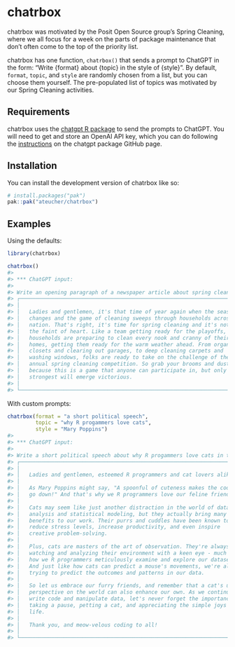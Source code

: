 
<!-- README.md is generated from README.Rmd. Please edit that file -->

# chatrbox

chatrbox was motivated by the Posit Open Source group’s Spring Cleaning,
where we all focus for a week on the parts of package maintenance that
don’t often come to the top of the priority list.

chatrbox has one function, `chatrbox()` that sends a prompt to ChatGPT
in the form: “Write {format} about {topic} in the style of {style}”. By
default, `format`, `topic`, and `style` are randomly chosen from a list,
but you can choose them yourself. The pre-populated list of topics was
motivated by our Spring Cleaning activities.

## Requirements

chatrbox uses the [chatgpt R package](https://github.com/jcrodriguez1989/chatgpt) to send the prompts to ChatGPT. You will need to get and store an OpenAI API key, which you can do following the [instructions](https://github.com/jcrodriguez1989/chatgpt#requirements) on the chatgpt package GitHub page.

## Installation

You can install the development version of chatrbox like so:

``` r
# install.packages("pak")
pak::pak("ateucher/chatrbox")
```

## Examples

Using the defaults:

``` r
library(chatrbox)

chatrbox()
#> 
#> *** ChatGPT input:
#> 
#> Write an opening paragraph of a newspaper article about spring cleaning in the style of a sports commentator.
#> ┌───────────────────────────────────────────────────────────────────────────┐
#> │                                                                           │
#> │   Ladies and gentlemen, it's that time of year again when the season      │
#> │   changes and the game of cleaning sweeps through households across the   │
#> │   nation. That's right, it's time for spring cleaning and it's not for    │
#> │   the faint of heart. Like a team getting ready for the playoffs,         │
#> │   households are preparing to clean every nook and cranny of their        │
#> │   homes, getting them ready for the warm weather ahead. From organizing   │
#> │   closets and clearing out garages, to deep cleaning carpets and          │
#> │   washing windows, folks are ready to take on the challenge of the        │
#> │   annual spring cleaning competition. So grab your brooms and dustpans,   │
#> │   because this is a game that anyone can participate in, but only the     │
#> │   strongest will emerge victorious.                                       │
#> │                                                                           │
#> └───────────────────────────────────────────────────────────────────────────┘
```

With custom prompts:

``` r
chatrbox(format = "a short political speech", 
         topic = "why R progammers love cats", 
         style = "Mary Poppins")
#> 
#> *** ChatGPT input:
#> 
#> Write a short political speech about why R progammers love cats in the style of Mary Poppins.
#> ┌───────────────────────────────────────────────────────────────────────────┐
#> │                                                                           │
#> │   Ladies and gentlemen, esteemed R programmers and cat lovers alike,      │
#> │                                                                           │
#> │   As Mary Poppins might say, "A spoonful of cuteness makes the coding     │
#> │   go down!" And that's why we R programmers love our feline friends.      │
#> │                                                                           │
#> │   Cats may seem like just another distraction in the world of data        │
#> │   analysis and statistical modeling, but they actually bring many         │
#> │   benefits to our work. Their purrs and cuddles have been known to        │
#> │   reduce stress levels, increase productivity, and even inspire           │
#> │   creative problem-solving.                                               │
#> │                                                                           │
#> │   Plus, cats are masters of the art of observation. They're always        │
#> │   watching and analyzing their environment with a keen eye - much like    │
#> │   how we R programmers meticulously examine and explore our datasets.     │
#> │   And just like how cats can predict a mouse's movements, we're always    │
#> │   trying to predict the outcomes and patterns in our data.                │
#> │                                                                           │
#> │   So let us embrace our furry friends, and remember that a cat's unique   │
#> │   perspective on the world can also enhance our own. As we continue to    │
#> │   write code and manipulate data, let's never forget the importance of    │
#> │   taking a pause, petting a cat, and appreciating the simple joys in      │
#> │   life.                                                                   │
#> │                                                                           │
#> │   Thank you, and meow-velous coding to all!                               │
#> │                                                                           │
#> └───────────────────────────────────────────────────────────────────────────┘
```
